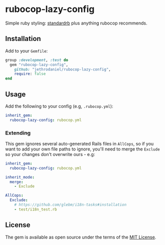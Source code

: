 # rubocop-lazy-config

Simple ruby styling: [standardrb](https://github.com/standardrb/standard) plus anything rubocop recommends.

## Installation

Add to your `Gemfile`:

```ruby
group :development, :test do
  gem "rubocop-lazy-config",
    github: "jethrodaniel/rubocop-lazy-config",
    require: false
end
```

## Usage

Add the following to your config (e.g, `.rubocop.yml`):

```yaml
inherit_gem:
  rubocop-lazy-config: rubocop.yml
```

### Extending

This gem ignores several auto-generated Rails files in `AllCops`, so if you
want to add your own file paths to ignore, you'll need to merge the `Exclude`
so your changes don't overwrite ours - e.g:

```yml
inherit_gem:
  rubocop-lazy-config: rubocop.yml

inherit_mode:
  merge:
    - Exclude

AllCops:
  Exclude:
    # https://github.com/glebm/i18n-tasks#installation
    - test/i18n_test.rb
```

## License

The gem is available as open source under the terms of the [MIT License](https://opensource.org/licenses/MIT).
